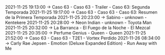 2021-11-25 19:13:00 -> Caso 63 - Caso 63 - Trailer - Caso 63: Segunda Temporada
2021-11-25 19:17:00 -> Caso 63 - Caso 63 - Caso 63: Resumen de la Primera Temporada
2021-11-25 20:23:00 -> Sabino - unknown - Kentekere
2021-11-25 20:28:00 -> Neon Indian - unknown - Toyota Man
2021-11-25 20:32:00 -> La Barranca - El Fuego de la Noche - El Mezcal
2021-11-25 20:35:00 -> Perfume Genius - Queen - Queen
2021-11-25 21:52:00 -> Caso 63 - Caso 63 - T2E1 - Vortex Perdido
2021-11-26 08:34:00 -> Carly Rae Jepsen - Emotion (Deluxe Expanded Edition) - Run Away with Me
